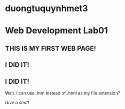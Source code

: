 # duongtuquynhmet3
<!DOCTYPE html>
<html lang="en">
<head>
        <title>My First HTML 5 webpage</title>
        <meta charset="utf-8">
        <meta name="description" content="Web development">
        <meta name="keywords" content="HTML, CSS,Javascript">
        <meta name="author" content="your name">
</head>
<body>
        <!-- First HTML5 Example-->
        <h1>Web Development Lab01</H1>
        <h2>THIS IS MY FIRST WEB PAGE!</h2>
        <h2> I DID IT!</h2>
        <h2> I DID IT!</h2>
        <p> Wait. I can use .htm instead of .html as my file extension? </p>
        <p><em> Give a shot!</em></p>
</body>
</html>
